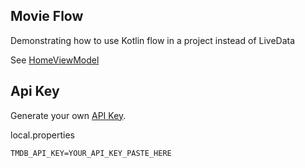## Movie Flow

Demonstrating how to use Kotlin flow in a project instead of LiveData

See [HomeViewModel](https://github.com/bayu07750/movie-flow/blob/master/app/src/main/java/com/bayu/movieflow/ui/home/HomeViewModel.kt)

## Api Key

Generate your own [API Key](https://www.themoviedb.org/).

local.properties
```properties
TMDB_API_KEY=YOUR_API_KEY_PASTE_HERE
```